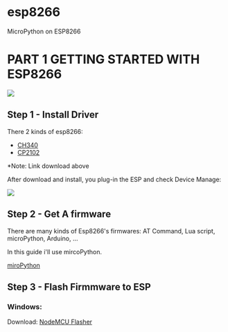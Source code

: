 # esp8266
MicroPython on ESP8266

# PART 1  GETTING STARTED WITH ESP8266

<img src="https://imgur.com/QLv7y19">

## Step 1 - Install Driver

There 2 kinds of esp8266:
- [CH340](https://sparks.gogo.co.nz/assets/_site_/downloads/CH34x_Install_Windows_v3_4.zip)
- [CP2102](https://www.silabs.com/documents/public/software/CP210x_Universal_Windows_Driver.zip)

*Note: Link download above

After download and install, you plug-in the ESP and check Device Manage:

<img src="https://imgur.com/XQ1uemr">

## Step 2 - Get A firmware

There are many kinds of  Esp8266's firmwares: AT Command, Lua script, microPython, Arduino, ...

In this guide i'll use mircoPython.

[miroPython](https://micropython.org/download)

## Step 3 - Flash Firmmware to ESP

### Windows:

Download:
[NodeMCU Flasher](https://github.com/nodemcu/nodemcu-flasher)

